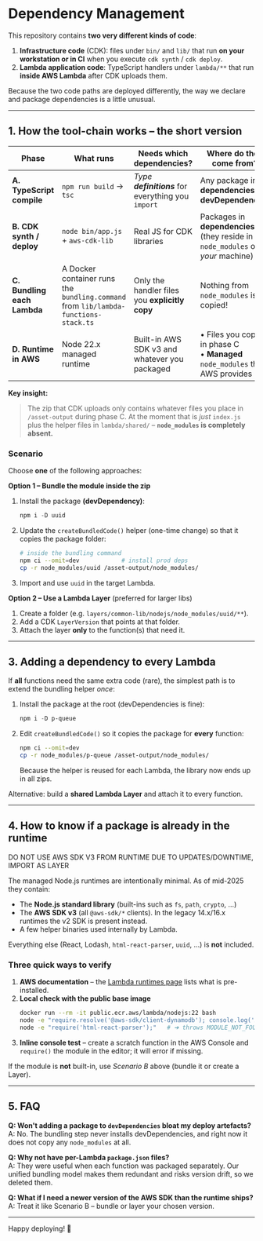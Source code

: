 # Dependency Management

This repository contains **two very different kinds of code**:

1. **Infrastructure code** (CDK): files under `bin/` and `lib/` that run **on your workstation or in CI** when you execute `cdk synth` / `cdk deploy`.
2. **Lambda application code**: TypeScript handlers under `lambda/**` that run **inside AWS Lambda** after CDK uploads them.

Because the two code paths are deployed differently, the way we declare and package dependencies is a little unusual.

---
## 1. How the tool-chain works – the short version

| Phase | What runs | Needs which dependencies? | Where do they come from? |
|-------|-----------|---------------------------|-------------------------|
| **A. TypeScript compile** | `npm run build` → `tsc` | _Type **definitions**_ for everything you `import` | Any package in **dependencies _or_ devDependencies** |
| **B. CDK synth / deploy** | `node bin/app.js` + `aws-cdk-lib` | Real JS for CDK libraries | Packages in **dependencies** (they reside in `node_modules` on _your_ machine) |
| **C. Bundling each Lambda** | A Docker container runs the `bundling.command` from `lib/lambda-functions-stack.ts` | Only the handler files you **explicitly copy** | Nothing from `node_modules` is copied! |
| **D. Runtime in AWS** | Node 22.x managed runtime | Built-in AWS SDK v3 and whatever you packaged | • Files you copied in phase C<br>• **Managed** `node_modules` that AWS provides |

**Key insight:**
> The zip that CDK uploads only contains whatever files you place in `/asset-output` during phase C. At the moment that is *just* `index.js` plus the helper files in `lambda/shared/` – **`node_modules` is completely absent.**




### Scenario

Choose **one** of the following approaches:

**Option 1 – Bundle the module inside the zip**
1. Install the package **(devDependency)**:
   ```powershell
   npm i -D uuid
   ```
2. Update the `createBundledCode()` helper (one-time change) so that it copies the package folder:
   ```bash
   # inside the bundling command
   npm ci --omit=dev            # install prod deps
   cp -r node_modules/uuid /asset-output/node_modules/
   ```
3. Import and use `uuid` in the target Lambda.

**Option 2 – Use a Lambda Layer** (preferred for larger libs)
1. Create a folder (e.g. `layers/common-lib/nodejs/node_modules/uuid/**`).
2. Add a CDK `LayerVersion` that points at that folder.
3. Attach the layer **only** to the function(s) that need it.

---
## 3. Adding a dependency **to every Lambda**

If **all** functions need the same extra code (rare), the simplest path is to extend the bundling helper _once_:

1. Install the package at the root (devDependencies is fine):
   ```powershell
   npm i -D p-queue
   ```
2. Edit `createBundledCode()` so it copies the package for **every** function:
   ```bash
   npm ci --omit=dev
   cp -r node_modules/p-queue /asset-output/node_modules/
   ```
   Because the helper is reused for each Lambda, the library now ends up in all zips.

Alternative: build a **shared Lambda Layer** and attach it to every function.

---
## 4. How to know if a package is already in the runtime

DO NOT USE AWS SDK V3 FROM RUNTIME DUE TO UPDATES/DOWNTIME, IMPORT AS LAYER

The managed Node.js runtimes are intentionally minimal.  As of mid-2025 they contain:

* The **Node.js standard library** (built-ins such as `fs`, `path`, `crypto`, …)  
* The **AWS SDK v3** (all `@aws-sdk/*` clients). In the legacy 14.x/16.x runtimes the v2 SDK is present instead.  
* A few helper binaries used internally by Lambda.

Everything else (React, Lodash, `html-react-parser`, `uuid`, …) is **not** included.

### Three quick ways to verify

1. **AWS documentation** – the [Lambda runtimes page](https://docs.aws.amazon.com/lambda/latest/dg/lambda-runtimes.html) lists what is pre-installed.
2. **Local check with the public base image**
   ```bash
   docker run --rm -it public.ecr.aws/lambda/nodejs:22 bash
   node -e "require.resolve('@aws-sdk/client-dynamodb'); console.log('AWS SDK found')"
   node -e "require('html-react-parser');"   # ➜ throws MODULE_NOT_FOUND
   ```
3. **Inline console test** – create a scratch function in the AWS Console and `require()` the module in the editor; it will error if missing.

If the module is **not** built-in, use *Scenario B* above (bundle it or create a Layer).

---
## 5. FAQ

**Q: Won't adding a package to `devDependencies` bloat my deploy artefacts?**  
A: No. The bundling step never installs devDependencies, and right now it does not copy any `node_modules` at all.

**Q: Why not have per-Lambda `package.json` files?**  
A: They were useful when each function was packaged separately. Our unified bundling model makes them redundant and risks version drift, so we deleted them.

**Q: What if I need a newer version of the AWS SDK than the runtime ships?**  
A: Treat it like Scenario B – bundle or layer your chosen version.

---
Happy deploying! 🎉 
